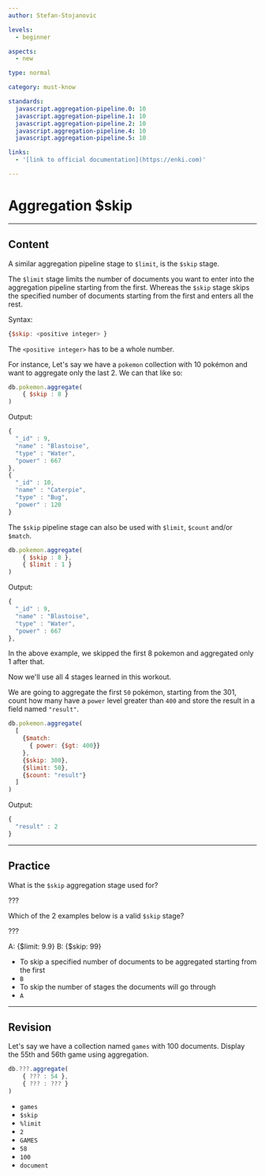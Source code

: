 ```yaml
---
author: Stefan-Stojanovic

levels:
  - beginner

aspects:
  - new

type: normal

category: must-know

standards:
  javascript.aggregation-pipeline.0: 10
  javascript.aggregation-pipeline.1: 10
  javascript.aggregation-pipeline.2: 10
  javascript.aggregation-pipeline.4: 10
  javascript.aggregation-pipeline.5: 10

links:
  - '[link to official documentation](https://enki.com)'

---
```

# Aggregation $skip
---
## Content

A similar aggregation pipeline stage to `$limit`, is the `$skip` stage.

The `$limit` stage limits the number of documents you want to enter into the aggregation pipeline starting from the first. Whereas the `$skip` stage skips the specified number of documents starting from the first and enters all the rest.

Syntax:
```javascript
{$skip: <positive integer> }
```
The `<positive integer>` has to be a whole number.

For instance, Let's say we have a `pokemon` collection with 10 pokémon and want to aggregate only the last 2. We can that like so:
```javascript
db.pokemon.aggregate(
    { $skip : 8 }
)
```
Output:
```javascript
{
  "_id" : 9,
  "name" : "Blastoise",
  "type" : "Water",
  "power" : 667
},
{
  "_id" : 10,
  "name" : "Caterpie",
  "type" : "Bug",
  "power" : 120
}
```

The `$skip` pipeline stage can also be used with `$limit`, `$count` and/or `$match`.

```javascript
db.pokemon.aggregate(
    { $skip : 8 },
    { $limit : 1 }
)
```
Output:
```javascript
{
  "_id" : 9,
  "name" : "Blastoise",
  "type" : "Water",
  "power" : 667
},
```
In the above example, we skipped the first 8 pokemon and aggregated only 1 after that.

Now we'll use all 4 stages learned in this workout.

We are going to aggregate the first `50` pokémon, starting from the 301, count how many have a `power` level greater than `400` and store the result in a field named `"result"`.
```javascript
db.pokemon.aggregate(
  [
    {$match:
      { power: {$gt: 400}}
    },
    {$skip: 300},
    {$limit: 50},
    {$count: "result"}
  ]
)
```
Output:
```javascript
{
  "result" : 2
}
```

---
## Practice

What is the `$skip` aggregation stage used for?

???

Which of the 2 examples below is a valid `$skip` stage?

???

A: {$limit: 9.9}
B: {$skip: 99}

* To skip a specified number of documents to be aggregated starting from the first
* `B`
* To skip the number of stages the documents will go through
* `A`

---
## Revision

Let's say we have a collection named `games` with 100 documents. Display the 55th and 56th game using aggregation.

```javascript
db.???.aggregate(
    { ??? : 54 },
    { ??? : ??? }
)
```

* `games`
* `$skip`
* `%limit`
* `2`
* `GAMES`
* `58`
* `100`
* `document`
